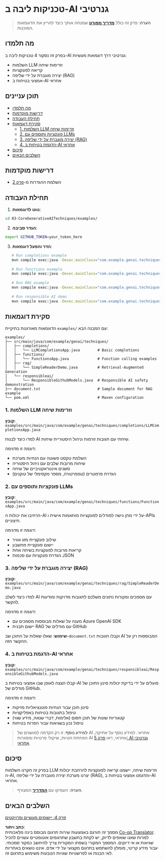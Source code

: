 <!--
CO_OP_TRANSLATOR_METADATA:
{
  "original_hash": "0a27b17f64f598a80b72d93b98b7ed04",
  "translation_date": "2025-07-21T19:12:38+00:00",
  "source_file": "03-CoreGenerativeAITechniques/README.md",
  "language_code": "he"
}
-->
# טכניקות ליבה ב-AI גנרטיבי

>**הערה**: פרק זה כולל [**מדריך מפורט**](./TUTORIAL.md) שמנחה אותך כיצד להריץ את הדוגמאות המוכנות.

## מה תלמדו
בפרק זה נסקור 4 טכניקות ליבה ב-AI גנרטיבי דרך דוגמאות מעשיות:
- השלמות LLM וזרימות שיחה
- קריאה לפונקציות
- יצירה מוגברת על ידי שליפה (RAG)
- אמצעי בטיחות ב-AI אחראי

## תוכן עניינים

- [מה תלמדו](../../../03-CoreGenerativeAITechniques)
- [דרישות מוקדמות](../../../03-CoreGenerativeAITechniques)
- [תחילת העבודה](../../../03-CoreGenerativeAITechniques)
- [סקירת דוגמאות](../../../03-CoreGenerativeAITechniques)
  - [1. השלמות LLM וזרימות שיחה](../../../03-CoreGenerativeAITechniques)
  - [2. פונקציות ותוספים עם LLMs](../../../03-CoreGenerativeAITechniques)
  - [3. יצירה מוגברת על ידי שליפה (RAG)](../../../03-CoreGenerativeAITechniques)
  - [4. הדגמת בטיחות ב-AI אחראי](../../../03-CoreGenerativeAITechniques)
- [סיכום](../../../03-CoreGenerativeAITechniques)
- [השלבים הבאים](../../../03-CoreGenerativeAITechniques)

## דרישות מוקדמות

- השלמת ההגדרות מ-[פרק 2](../../../02-SetupDevEnvironment)

## תחילת העבודה

1. **נווט לדוגמאות**:  
```bash
cd 03-CoreGenerativeAITechniques/examples/
```  
2. **הגדר סביבה**:  
```bash
export GITHUB_TOKEN=your_token_here
```  
3. **הדר והפעל דוגמאות**:  
```bash
   # Run completions example
   mvn compile exec:java -Dexec.mainClass="com.example.genai.techniques.completions.LLMCompletionsApp"
   
   # Run functions example  
   mvn compile exec:java -Dexec.mainClass="com.example.genai.techniques.functions.FunctionsApp"
   
   # Run RAG example
   mvn compile exec:java -Dexec.mainClass="com.example.genai.techniques.rag.SimpleReaderDemo"
   
   # Run responsible AI demo
   mvn compile exec:java -Dexec.mainClass="com.example.genai.techniques.responsibleai.ResponsibleGithubModels"
   ```  

## סקירת דוגמאות

הדוגמאות מאורגנות בתיקיית `examples/` עם המבנה הבא:

```
examples/
├── src/main/java/com/example/genai/techniques/
│   ├── completions/
│   │   └── LLMCompletionsApp.java        # Basic completions 
│   ├── functions/
│   │   └── FunctionsApp.java             # Function calling examples
│   ├── rag/
│   │   └── SimpleReaderDemo.java         # Retrieval-Augmented Generation
│   └── responsibleai/
│       └── ResponsibleGithubModels.java  # Responsible AI safety demonstration
├── document.txt                          # Sample document for RAG example
└── pom.xml                               # Maven configuration
```

### 1. השלמות LLM וזרימות שיחה
**קובץ**: `examples/src/main/java/com/example/genai/techniques/completions/LLMCompletionsApp.java`

למדו כיצד לבנות AI שיחתי עם תגובות זורמות וניהול היסטוריית שיחות.

דוגמה זו מדגימה:
- השלמת טקסט פשוטה עם הנחיות מערכת
- שיחות מרובות שלבים עם ניהול היסטוריה
- סשנים אינטראקטיביים של שיחה
- הגדרת פרמטרים (טמפרטורה, מספר מקסימלי של טוקנים)

### 2. פונקציות ותוספים עם LLMs
**קובץ**: `examples/src/main/java/com/example/genai/techniques/functions/FunctionsApp.java`

הרחיבו את יכולות ה-AI על ידי מתן גישה למודלים לפונקציות מותאמות אישית ו-APIs חיצוניים.

דוגמה זו מדגימה:
- שילוב פונקציית מזג אוויר
- יישום פונקציית מחשבון  
- קריאות מרובות לפונקציות בשיחה אחת
- הגדרת פונקציות עם סכמות JSON

### 3. יצירה מוגברת על ידי שליפה (RAG)
**קובץ**: `examples/src/main/java/com/example/genai/techniques/rag/SimpleReaderDemo.java`

למדו כיצד לשלב AI עם מסמכים ומקורות נתונים משלכם לתגובות מדויקות ומודעות להקשר.

דוגמה זו מדגימה:
- מענה על שאלות מבוססות מסמכים עם Azure OpenAI SDK
- יישום תבנית RAG עם מודלים של GitHub

**שימוש**: שאלו שאלות על התוכן שב-`document.txt` וקבלו תגובות AI המבוססות רק על ההקשר הזה.

### 4. הדגמת בטיחות ב-AI אחראי
**קובץ**: `examples/src/main/java/com/example/genai/techniques/responsibleai/ResponsibleGithubModels.java`

קבלו הצצה לאופן שבו אמצעי בטיחות ב-AI פועלים על ידי בדיקת יכולות סינון התוכן של מודלים של GitHub.

דוגמה זו מדגימה:
- סינון תוכן עבור הנחיות פוטנציאליות מזיקות
- טיפול בתגובות בטיחות באפליקציות
- קטגוריות שונות של תוכן חסום (אלימות, דברי שנאה, מידע שגוי)
- טיפול נכון בשגיאות עבור הפרות בטיחות

> **למידע נוסף**: זו רק הקדמה למושגים של AI אחראי. למידע נוסף על אתיקה, הפחתת הטיות, שיקולי פרטיות ומסגרות AI אחראי, ראו [פרק 5: AI גנרטיבי אחראי](../05-ResponsibleGenAI/README.md).

## סיכום

בפרק זה חקרנו השלמות LLM וזרימות שיחה, יישמנו קריאה לפונקציות להרחבת יכולות ה-AI, יצרנו מערכת יצירה מוגברת על ידי שליפה (RAG), והדגמנו אמצעי בטיחות ב-AI אחראי.

> **הערה**: העמיקו עם [**המדריך**](./TUTORIAL.md) המצורף.

## השלבים הבאים

[פרק 4: יישומים מעשיים ופרויקטים](../04-PracticalSamples/README.md)

**כתב ויתור**:  
מסמך זה תורגם באמצעות שירות תרגום מבוסס בינה מלאכותית [Co-op Translator](https://github.com/Azure/co-op-translator). למרות שאנו שואפים לדיוק, יש לקחת בחשבון שתרגומים אוטומטיים עשויים להכיל שגיאות או אי דיוקים. המסמך המקורי בשפתו המקורית צריך להיחשב כמקור סמכותי. עבור מידע קריטי, מומלץ להשתמש בתרגום מקצועי על ידי אדם. איננו נושאים באחריות לאי הבנות או לפרשנויות שגויות הנובעות משימוש בתרגום זה.